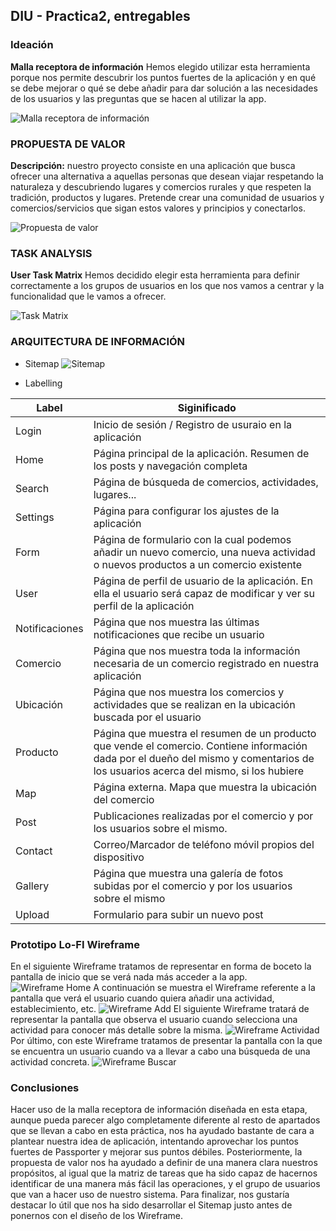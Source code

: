 ## DIU - Practica2, entregables

### Ideación 

**Malla receptora de información**
Hemos elegido utilizar esta herramienta porque nos permite descubrir los puntos fuertes 
de la aplicación y en qué se debe mejorar o qué se debe añadir para dar solución a las
necesidades de los usuarios y las preguntas que se hacen al utilizar la app.

![Malla receptora de información](Images/MallaReceptora.png)

### PROPUESTA DE VALOR

**Descripción:** nuestro proyecto consiste en una aplicación que busca ofrecer una alternativa
a aquellas personas que desean viajar respetando la naturaleza y descubriendo lugares y comercios
rurales y que respeten la tradición, productos y lugares. Pretende crear una comunidad de usuarios
y comercios/servicios que sigan estos valores y principios y conectarlos.

![Propuesta de valor](Images/PropuestaValor.png)

### TASK ANALYSIS

**User Task Matrix** 
Hemos decidido elegir esta herramienta para definir correctamente a los grupos de usuarios en los que nos
vamos a centrar y la funcionalidad que le vamos a ofrecer.

![Task Matrix](Images/TaskMatrix.jpg)

### ARQUITECTURA DE INFORMACIÓN

* Sitemap 
![Sitemap](Images/Sitemap.png)

* Labelling

| Label | Siginificado |
| -- | -- |
| Login | Inicio de sesión / Registro  de usuraio en la aplicación |
| Home | Página principal de la aplicación. Resumen de los posts y navegación completa |
| Search | Página de búsqueda de comercios, actividades, lugares... |
| Settings | Página para configurar los ajustes de la aplicación |
| Form | Página de formulario con la cual podemos añadir un nuevo comercio, una nueva actividad o nuevos productos a un comercio existente  |
| User | Página de perfil de usuario de la aplicación. En ella el usuario será capaz de modificar y ver su perfil de la aplicación|
| Notificaciones | Página que nos muestra las últimas notificaciones que recibe un usuario |
| Comercio | Página que nos muestra toda la información necesaria de un comercio registrado en nuestra aplicación |
| Ubicación | Página que nos muestra los comercios y actividades que se realizan en la ubicación buscada por el usuario  |
| Producto | Página que muestra el resumen de un producto que vende el comercio. Contiene información dada por el dueño del mismo y comentarios de los usuarios acerca del mismo, si los hubiere |
| Map | Página externa. Mapa que muestra la ubicación del comercio |
| Post | Publicaciones realizadas por el comercio y por los usuarios sobre el mismo. |
| Contact | Correo/Marcador de teléfono móvil propios del dispositivo |
| Gallery | Página que muestra una galería de fotos subidas por el comercio y por los usuarios sobre el mismo |
| Upload | Formulario para subir un nuevo post |

### Prototipo Lo-FI Wireframe
En el siguiente Wireframe tratamos de representar en forma de boceto la pantalla de inicio que se verá nada más acceder a la app. 
![Wireframe Home](Images/EcoTravel_HOME.jpg)
A continuación se muestra el Wireframe referente a la pantalla que verá el usuario cuando quiera añadir una actividad, establecimiento, etc.
![Wireframe Add](Images/addLOFI.jpg)
El siguiente Wireframe tratará de representar la pantalla que observa el usuario cuando selecciona una actividad para conocer más detalle sobre la misma.
![Wireframe Actividad](Images/mirarLOFI.jpg)
Por último, con este Wireframe tratamos de presentar la pantalla con la que se encuentra un usuario cuando va a llevar a cabo una búsqueda de una actividad concreta.
![Wireframe Buscar](Images/searchLOFI.jpg)

### Conclusiones  
Hacer uso de la malla receptora de información diseñada en esta etapa, aunque pueda parecer algo completamente diferente al resto de apartados que se llevan a cabo en esta práctica, nos ha ayudado bastante de cara a plantear nuestra idea de aplicación, intentando aprovechar los puntos fuertes de Passporter y mejorar sus puntos débiles. Posteriormente, la propuesta de valor nos ha ayudado a definir de una manera clara nuestros propósitos, al igual que la matriz de tareas que ha sido capaz de hacernos identificar de una manera más fácil las operaciones, y el grupo de usuarios que van a hacer uso de nuestro sistema.
Para finalizar, nos gustaría destacar lo útil que nos ha sido desarrollar el Sitemap justo antes de ponernos con el diseño de los Wireframe.
